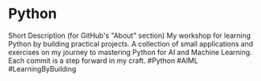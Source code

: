 # Python
Short Description (for GitHub's "About" section) My workshop for learning Python by building practical projects. A collection of small applications and exercises on my journey to mastering Python for AI and Machine Learning. Each commit is a step forward in my craft. #Python #AIML #LearningByBuilding
